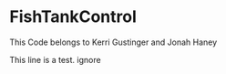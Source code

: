 # FishTankControl

This Code belongs to Kerri Gustinger and Jonah Haney

This line is a test. ignore

